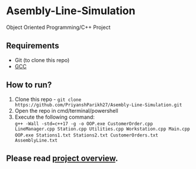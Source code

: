 # Asembly-Line-Simulation
Object Oriented Programming/C++ Project


## Requirements
- Git (to clone this repo)
- [GCC](https://gcc.gnu.org/)

## How to run?
1. Clone this repo - `git clone https://github.com/PriyanshParikh27/Asembly-Line-Simulation.git`
2. Open the repo in cmd/terminal/powershell
3. Execute the following command:<br>
`g++ -Wall -std=c++17 -g -o OOP.exe CustomerOrder.cpp LineManager.cpp Station.cpp Utilities.cpp Workstation.cpp Main.cpp`<br>
`OOP.exe Stations1.txt Stations2.txt CustomerOrders.txt AssemblyLine.txt`


## Please read [project overview](https://github.com/PriyanshParikh27/Asembly-Line-Simulation/tree/main/Project%20Overview).
